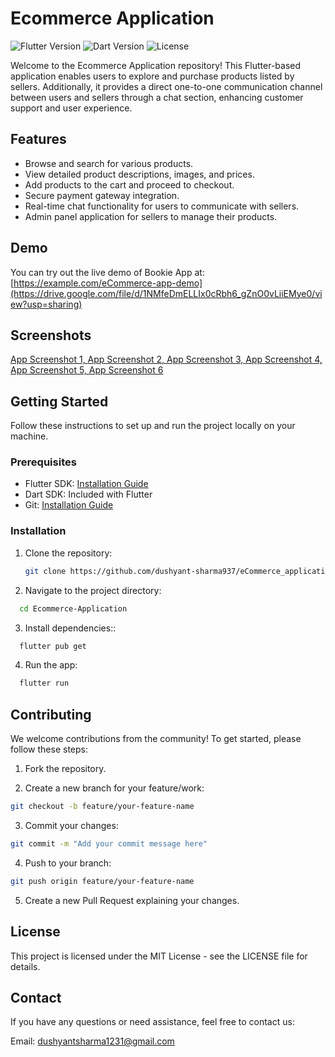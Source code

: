 # Ecommerce Application

![Flutter Version](https://img.shields.io/badge/flutter-v2.5.0-blue?logo=flutter)
![Dart Version](https://img.shields.io/badge/dart-v2.14.0-blue?logo=dart)
![License](https://img.shields.io/badge/license-MIT-green)

Welcome to the Ecommerce Application repository! This Flutter-based application enables users to explore and purchase products listed by sellers. Additionally, it provides a direct one-to-one communication channel between users and sellers through a chat section, enhancing customer support and user experience.

## Features

- Browse and search for various products.
- View detailed product descriptions, images, and prices.
- Add products to the cart and proceed to checkout.
- Secure payment gateway integration.
- Real-time chat functionality for users to communicate with sellers.
- Admin panel application for sellers to manage their products.

## Demo

You can try out the live demo of Bookie App at: [https://example.com/eCommerce-app-demo](https://drive.google.com/file/d/1NMfeDmELLIx0cRbh6_gZnO0vLiiEMye0/view?usp=sharing)


## Screenshots

[App Screenshot 1, ](https://drive.google.com/file/d/1Nd20mzSGgB2yzVVCx5ygCLttypVk7OLR/view?usp=sharing)
[App Screenshot 2, ](https://drive.google.com/file/d/1Ncp_aKQxLL9YMSBt2i1KrF8HMxYgOkyM/view?usp=sharing)
[App Screenshot 3, ](https://drive.google.com/file/d/1NUrNBK9nZ3dlAXhUwCYuUDvhpK_aH_i3/view?usp=sharing)
[App Screenshot 4, ](https://drive.google.com/file/d/1Nar052jolXayLEgeCBuVkO4-OO3ybK_r/view?usp=sharing)
[App Screenshot 5, ](https://drive.google.com/file/d/1NUZMI8vuFNLCZQytsarCc6VvLPvMoa6E/view?usp=sharing)
[App Screenshot 6](https://drive.google.com/file/d/1NRKaMoHSENUU0_aHtQOB6mPM8cOyBW-9/view?usp=sharing)

## Getting Started

Follow these instructions to set up and run the project locally on your machine.

### Prerequisites

- Flutter SDK: [Installation Guide](https://flutter.dev/docs/get-started/install)
- Dart SDK: Included with Flutter
- Git: [Installation Guide](https://git-scm.com/book/en/v2/Getting-Started-Installing-Git)

### Installation

1. Clone the repository:

   ```bash
   git clone https://github.com/dushyant-sharma937/eCommerce_application_user.git
   
2. Navigate to the project directory:
   
  ```bash
    cd Ecommerce-Application
   ```
3. Install dependencies::
   
  ```bash
    flutter pub get
  ```

4. Run the app:
   
  ```bash
    flutter run
  ```


## Contributing
We welcome contributions from the community! To get started, please follow these steps:

1. Fork the repository.

2. Create a new branch for your feature/work:
  ```bash
  git checkout -b feature/your-feature-name
  ```

3. Commit your changes:
  ```bash
  git commit -m "Add your commit message here"
  ```

4. Push to your branch:
  ```bash
  git push origin feature/your-feature-name
  ```

5. Create a new Pull Request explaining your changes.


## License
This project is licensed under the MIT License - see the LICENSE file for details.


## Contact
If you have any questions or need assistance, feel free to contact us:

Email: dushyantsharma1231@gmail.com
